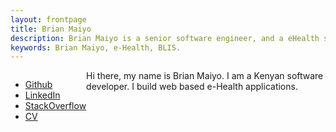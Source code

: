 ```yaml
---
layout: frontpage
title: Brian Maiyo
description: Brian Maiyo is a senior software engineer, and a eHealth systems specialist at @ilabAfrica.
keywords: Brian Maiyo, e-Health, BLIS.
---
```


<div class="navbar">
	<div class="navbar-inner mainbar">
		<ul class="nav"  style="float:left">
			<li><a target="_blank" href="https://github.com/briankip">Github</a></li>
			<li><a target="_blank" href="https://www.linkedin.com/in/brian-maiyo-0baa95b4/">LinkedIn</a></li>
			<li><a target="_blank" href="https://stackoverflow.com/users/536434/briankip">StackOverflow</a></li>
			<li><a target="_blank" href="{{ BASE_PATH }}/assets/brianmaiyocv.pdf">CV</a></li>
		</ul>
	</div>
	<div class="slim">
		<p> 
		Hi there, my name is Brian Maiyo. I am a Kenyan software developer. I build web based e-Health applications. 
		</p>
	</div>
</div>
